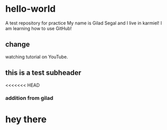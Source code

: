 # hello-world
A test repository for practice
My name is Gilad Segal and I live in karmiel!
I am learning how to use GitHub!

## change
watching tutorial on YouTube.


## this is a test subheader




<<<<<<< HEAD
### addition from gilad
hey there
=======
